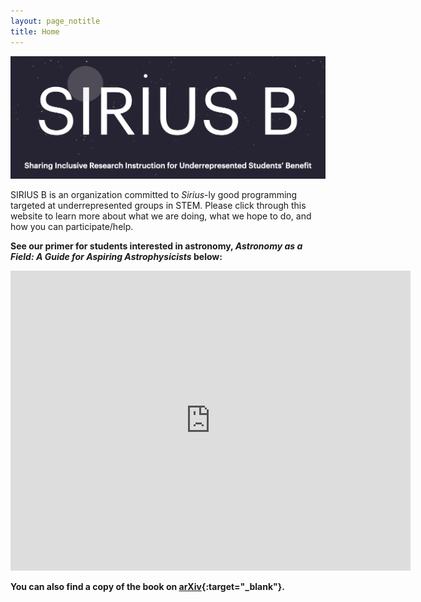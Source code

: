 ```yaml
---
layout: page_notitle
title: Home
---
```


![SIRIUS B logo](SIRIUSB_logo.002crop.png)

SIRIUS B is an organization committed to _Sirius_-ly good programming targeted at underrepresented groups in STEM. Please click through this website to learn more about what we are doing, what we hope to do, and how you can participate/help.


**See our primer for students interested in astronomy, *Astronomy as a Field: A Guide for Aspiring Astrophysicists* below:**

<div class="row">
    <div class="col-sm mt-3 mt-md-0">
        <iframe width="640px" height="480px" src="https://mixam.com/embed/655e512954d35004d36598dd" allowtransparency="true" allowfullscreen="true" frameborder="0"></iframe>
    </div>
</div>

**You can also find a copy of the book on [arXiv](https://arxiv.org/abs/2312.04041){:target="_blank"}.**